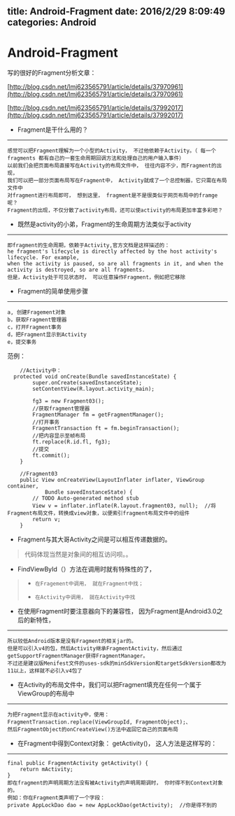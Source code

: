 title: Android-Fragment
date: 2016/2/29 8:09:49    
categories: Android
---

# Android-Fragment #

写的很好的Fragment分析文章：

[http://blog.csdn.net/lmj623565791/article/details/37970961](http://blog.csdn.net/lmj623565791/article/details/37970961)

[http://blog.csdn.net/lmj623565791/article/details/37992017](http://blog.csdn.net/lmj623565791/article/details/37992017)


- Fragment是干什么用的？

----------

	感觉可以把Fragment理解为一个小型的Activity， 不过他依赖于Activity。（	每一个fragments 都有自己的一套生命周期回调方法和处理自己的用户输入事件）
	以前我们会把页面布局直接写在Activity的布局文件中， 往往内容不少，而Fragment的出现，
	我们可以把一部分页面布局写在Fragment中， Activity就成了一个总控制器，它只需在布局文件中
	对fragment进行布局即可， 想到这里， fragment是不是很类似于网页布局中的framge呢？
	Fragment的出现，不仅分散了activity布局，还可以使activity的布局更加丰富多彩吧？

- 既然是activity的小弟，Fragment的生命周期方法类似于activity

----------

	即fragment的生命周期，依赖于Activity,官方文档是这样描述的：
	he fragment's lifecycle is directly affected by the host activity's lifecycle. For example, 
	when the activity is paused, so are all fragments in it, and when the activity is destroyed, so are all fragments. 
	但是，Activity处于可见状态时， 可以任意操作Fragment，例如把它移除

- Fragment的简单使用步骤

----------

	a, 创建Fragement对象
	b，获取Fragment管理器
	c，打开Fragment事务
	d，把Fragment显示到Activity
	e，提交事务

范例：

		//Activity中：
	  protected void onCreate(Bundle savedInstanceState) {
	        super.onCreate(savedInstanceState);
	        setContentView(R.layout.activity_main);
	     
	        fg3 = new Fragment03();
	    	//获取fragment管理器
	    	FragmentManager fm = getFragmentManager();
	    	//打开事务
	    	FragmentTransaction ft = fm.beginTransaction();
	    	//把内容显示至帧布局
	    	ft.replace(R.id.fl, fg3);
	    	//提交
	    	ft.commit();
	    }
	
		//Fragment03
		public View onCreateView(LayoutInflater inflater, ViewGroup container,
				Bundle savedInstanceState) {
			// TODO Auto-generated method stub
			View v = inflater.inflate(R.layout.fragment03, null);  //将Fragment布局文件，转换成view对象，以便索引fragment布局文件中的组件
			return v;
		}
		
- Fragment与其大哥Activity之间是可以相互传递数据的。
> 	代码体现当然是对象间的相互访问呗。。

- FindViewById（）方法在调用时就有特殊性的了，
> - 	在Fragement中调用， 就在Fragment中找；
> - 	在Activity中调用， 就在Activity中找

- 在使用Fragment时要注意器向下的兼容性， 因为Fragment是Android3.0之后的新特性，

----------

	所以较低Android版本是没有Fragment的相关jar的。
	但是可以引入v4的包，然后Activity继承FragmentActivity，然后通过getSupportFragmentManager获得FragmentManager。
	不过还是建议版Menifest文件的uses-sdk的minSdkVersion和targetSdkVersion都改为11以上，这样就不必引入v4包了

- 在Activity的布局文件中，我们可以把Fragment填充在任何一个属于ViewGroup的布局中

----------

	为把Fragment显示在activity中，使用：   FragmentTransaction.replace(ViewGroupId, FragmentObject);、
	然后FragmentObject的onCreateView()方法中返回它自己的页面布局

- 在Fragment中得到Context对象： getActivity()， 这人方法是这样写的：

----------

	final public FragmentActivity getActivity() {
        return mActivity;
    }
	即在fragment的声明周期方法没有被Activity的声明周期调时， 你时得不到Context对象的。
	例如：你在Fragment类声明了一个字段： 
	private AppLockDao dao = new AppLockDao(getActivity);  //你是得不到的

